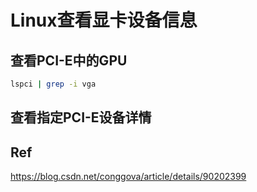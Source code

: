 # Linux查看显卡设备信息

## 查看PCI-E中的GPU

```bash
lspci | grep -i vga
```

## 查看指定PCI-E设备详情



## Ref

https://blog.csdn.net/conggova/article/details/90202399
